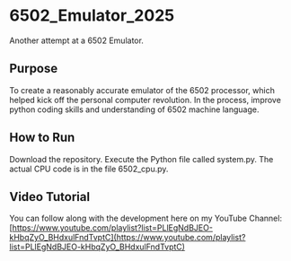 # 6502_Emulator_2025
Another attempt at a 6502 Emulator.

## Purpose
To create a reasonably accurate emulator of the 6502 processor, which helped kick off the personal computer revolution. In the process, improve python coding skills and understanding of 6502 machine language.

## How to Run
Download the repository. Execute the Python file called system.py. The actual CPU code is in the file 6502_cpu.py.

## Video Tutorial
You can follow along with the development here on my YouTube Channel: [https://www.youtube.com/playlist?list=PLlEgNdBJEO-kHbqZyO_BHdxulFndTvptC](https://www.youtube.com/playlist?list=PLlEgNdBJEO-kHbqZyO_BHdxulFndTvptC)
